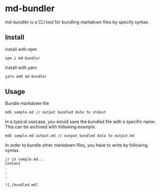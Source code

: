 # md-bundler

md-bundler is a CLI tool for bundling markdown files by specify syntax.

## Install

install with npm
```bash
npm i md-bundler
```

install with yarn
```bash
yarn add md-bundler
```

## Usage
Bundle markdown file
```bash
mdb sample.md // output bundled data to stdout
```

In a typical usecase, you would save the bundled file with a specific name.
This can be archived with following example.
```bash
mdb sample.md output.md // output bundled data to output.md
```

In order to bundle other markdown files, you have to write by following syntax.
```
// in sample.md...
Content
.
.
.

![./bundled.md]
```



